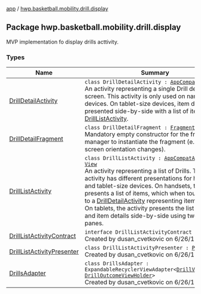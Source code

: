 [app](../index.md) / [hwp.basketball.mobility.drill.display](.)

## Package hwp.basketball.mobility.drill.display

MVP implementation fo display drills acttivity.

### Types

| Name | Summary |
|---|---|
| [DrillDetailActivity](-drill-detail-activity/index.md) | `class DrillDetailActivity : `[`AppCompatActivity`](https://developer.android.com/reference/android/support/v7/app/AppCompatActivity.html)<br>An activity representing a single Drill detail screen. This activity is only used on narrow width devices. On tablet-size devices, item details are presented side-by-side with a list of items in a [DrillListActivity](-drill-list-activity/index.md). |
| [DrillDetailFragment](-drill-detail-fragment/index.md) | `class DrillDetailFragment : `[`Fragment`](https://developer.android.com/reference/android/support/v4/app/Fragment.html)<br>Mandatory empty constructor for the fragment manager to instantiate the fragment (e.g. upon screen orientation changes). |
| [DrillListActivity](-drill-list-activity/index.md) | `class DrillListActivity : `[`AppCompatActivity`](https://developer.android.com/reference/android/support/v7/app/AppCompatActivity.html)`, `[`View`](-drill-list-activity-contract/-view/index.md)<br>An activity representing a list of Drills. This activity has different presentations for handset and tablet-size devices. On handsets, the activity presents a list of items, which when touched, lead to a [DrillDetailActivity](-drill-detail-activity/index.md) representing item details. On tablets, the activity presents the list of items and item details side-by-side using two vertical panes. |
| [DrillListActivityContract](-drill-list-activity-contract/index.md) | `interface DrillListActivityContract`<br>Created by dusan_cvetkovic on 6/26/17. |
| [DrillListActivityPresenter](-drill-list-activity-presenter/index.md) | `class DrillListActivityPresenter : `[`Presenter`](-drill-list-activity-contract/-presenter/index.md)<br>Created by dusan_cvetkovic on 6/26/17. |
| [DrillsAdapter](-drills-adapter/index.md) | `class DrillsAdapter : ExpandableRecyclerViewAdapter<`[`DrillViewHolder`](-drills-adapter/-drill-view-holder/index.md)`, `[`DrillOutcomeViewHolder`](-drills-adapter/-drill-outcome-view-holder/index.md)`>`<br>Created by dusan_cvetkovic on 6/26/17. |
